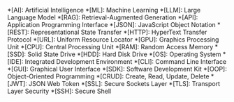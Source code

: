 <!-- Global abbreviations and snippets for MkDocs -->

*[AI]: Artificial Intelligence
*[ML]: Machine Learning
*[LLM]: Large Language Model
*[RAG]: Retrieval-Augmented Generation
*[API]: Application Programming Interface
*[JSON]: JavaScript Object Notation
*[REST]: Representational State Transfer
*[HTTP]: HyperText Transfer Protocol
*[URL]: Uniform Resource Locator
*[GPU]: Graphics Processing Unit
*[CPU]: Central Processing Unit
*[RAM]: Random Access Memory
*[SSD]: Solid State Drive
*[HDD]: Hard Disk Drive
*[OS]: Operating System
*[IDE]: Integrated Development Environment
*[CLI]: Command Line Interface
*[GUI]: Graphical User Interface
*[SDK]: Software Development Kit
*[OOP]: Object-Oriented Programming
*[CRUD]: Create, Read, Update, Delete
*[JWT]: JSON Web Token
*[SSL]: Secure Sockets Layer
*[TLS]: Transport Layer Security
*[SSH]: Secure Shell